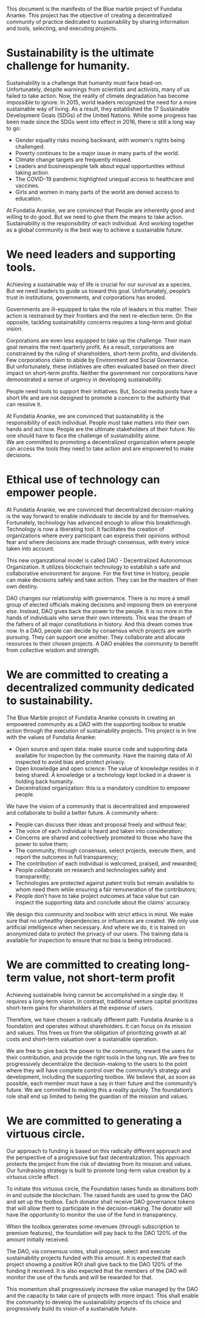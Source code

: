 This document is the manifesto of the Blue marble project of Fundatia Ananke. This project has the objective of creating a decentralized community of practice dedicated to sustainability by sharing information and tools, selecting, and executing projects.

# Sustainability is the ultimate challenge for humanity.
Sustainability is a challenge that humanity must face head-on. Unfortunately, despite warnings from scientists and activists, many of us failed to take action. Now, the reality of climate degradation has become impossible to ignore.
In 2015, world leaders recognized the need for a more sustainable way of living. As a result, they established the 17 Sustainable Development Goals (SDGs) of the United Nations. While some progress has been made since the SDGs went into effect in 2016, there is still a long way to go:

- Gender equality risks moving backward, with women's rights being challenged. 
- Poverty continues to be a major issue in many parts of the world. 
- Climate change targets are frequently missed. 
- Leaders and businesspeople talk about equal opportunities without taking action. 
- The COVID-19 pandemic highlighted unequal access to healthcare and vaccines. 
- Girls and women in many parts of the world are denied access to education.

At Fundatia Ananke, we are convinced that People are inherently good and willing to do good. But we need to give them the means to take action. Sustainability is the responsibility of each individual. And working together as a global community is the best way to achieve a sustainable future.
# We need leaders and supporting tools.
Achieving a sustainable way of life is crucial for our survival as a species. But we need leaders to guide us toward this goal. Unfortunately, people’s trust in institutions, governments, and corporations has eroded.

Governments are ill-equipped to take the role of leaders in this matter. Their action is restrained by their frontiers and the next re-election term. On the opposite, tackling sustainability concerns requires a long-term and global vision. 

Corporations are even less equipped to take up the challenge. Their main goal remains the next quarterly profit. As a result, corporations are constrained by the ruling of shareholders, short-term profits, and dividends. 
Few corporations claim to abide by Environment and Social Governance. But unfortunately, these initiatives are often evaluated based on their direct impact on short-term profits.
Neither the government nor corporations have demonstrated a sense of urgency in developing sustainability.

People need tools to support their initiatives. But, Social media posts have a short life and are not designed to promote a concern to the authority that can resolve it. 

At Fundatia Ananke, we are convinced that sustainability is the responsibility of each individual. People must take matters into their own hands and act now. People are the ultimate stakeholders of their future. No one should have to face the challenge of sustainability alone.  
We are committed to promoting a decentralized organization where people can access the tools they need to take action and are empowered to make decisions. 

# Ethical use of technology can empower people.
At Fundatia Ananke, we are convinced that decentralized decision-making is the way forward to enable individuals to decide by and for themselves. Fortunately, technology has advanced enough to allow this breakthrough. Technology is now a liberating tool. It facilitates the creation of organizations where every participant can express their opinions without fear and where decisions are made through consensus, with every voice taken into account.

This new organizational model is called DAO - Decentralized Autonomous Organization. It utilizes blockchain technology to establish a safe and collaborative environment for anyone. For the first time in history, people can make decisions safely and take action. They can be the masters of their own destiny.

DAO changes our relationship with governance. There is no more a small group of elected officials making decisions and imposing them on everyone else. Instead, DAO gives back the power to the people. It is no more in the hands of individuals who serve their own interests. This was the dream of the fathers of all major constitutions in history. And this dream comes true now.
In a DAO, people can decide by consensus which projects are worth pursuing. They can support one another. They collaborate and allocate resources to their chosen projects. A DAO enables the community to benefit from collective wisdom and strength.

# We are committed to creating a decentralized community dedicated to sustainability.
The Blue Marble project of Fundatia Ananke consists in creating an empowered community as a DAO with the supporting toolbox to enable action through the execution of sustainability projects.
This project is in line with the values of Fundatia Ananke:
- Open source and open data: make source code and supporting data available for inspection by the community. Have the training data of AI inspected to avoid bias and protect privacy.
- Open knowledge and open science: The value of knowledge resides in it being shared. A knowledge or a technology kept locked in a drawer is holding back humanity.
- Decentralized organization: this is a mandatory condition to empower people.

We have the vision of a community that is decentralized and empowered and collaborate to build a better future. A community where:
- People can discuss their ideas and proposal freely and without fear;
- The voice of each individual is heard and taken into consideration;
- Concerns are shared and collectively promoted to those who have the power to solve them;
- The community, through consensus, select projects, execute them, and report the outcomes in full transparency;
- The contribution of each individual is welcomed, praised, and rewarded;
- People collaborate on research and technologies safely and transparently;
- Technologies are protected against patent trolls but remain available to whom need them while ensuring a fair remuneration of the contributors;
- People don’t have to take project outcomes at face value but can inspect the supporting data and conclude about the claims’ accuracy.

We design this community and toolbox with strict ethics in mind. We make sure that no unhealthy dependencies or influences are created. We only use artificial intelligence when necessary. And where we do, it is trained on anonymized data to protect the privacy of our users. The training data is available for inspection to ensure that no bias is being introduced.
# We are committed to creating long-term value, not short-term profit
Achieving sustainable living cannot be accomplished in a single day. It requires a long-term vision. In contrast, traditional venture capital prioritizes short-term gains for shareholders at the expense of users. 

Therefore, we have chosen a radically different path. 
Fundatia Ananke is a foundation and operates without shareholders. It can focus on its mission and values. This frees us from the obligation of prioritizing growth at all costs and short-term valuation over a sustainable operation. 

We are free to give back the power to the community, reward the users for their contribution, and provide the right tools in the long run. We are free to progressively decentralize the decision-making to the users to the point where they will have complete control over the community’s strategy and development, including the supporting toolbox. 
We believe that, as soon as possible, each member must have a say in their future and the community’s future.
We are committed to making this a reality quickly. The foundation’s role shall end up limited to being the guardian of the mission and values.
# We are committed to generating a virtuous circle.
Our approach to funding is based on this radically different approach and the perspective of a progressive but fast decentralization.
This approach protects the project from the risk of deviating from its mission and values.
Our fundraising strategy is built to promote long-term value creation by a virtuous circle effect.

To initiate this virtuous circle, the Foundation raises funds as donations both in and outside the blockchain. The raised funds are used to grow the DAO and set up the toolbox. 
Each donator shall receive DAO governance tokens that will allow them to participate in the decision-making.
The donator will have the opportunity to monitor the use of the fund in transparency.
 
When the toolbox generates some revenues (through subscription to premium features), the foundation will pay back to the DAO 120% of the amount initially received.

The DAO, via consensus votes, shall propose, select and execute sustainability projects funded with this amount.
It is expected that each project showing a positive ROI shall give back to the DAO 120% of the funding it received.
It is also expected that the members of the DAO will monitor the use of the funds and will be rewarded for that.

This momentum shall progressively increase the value managed by the DAO and the capacity to take care of projects with more impact. This shall enable the community to develop the sustainability projects of its choice and progressively build its vision of a sustainable future.
